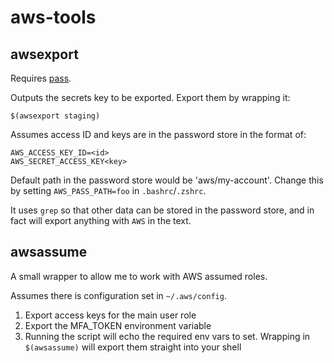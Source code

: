 # aws-tools

## awsexport

Requires [pass](https://www.passwordstore.org/).

Outputs the secrets key to be exported. Export them by wrapping it:

`$(awsexport staging)`

Assumes access ID and keys are in the password store in the format of:

```
AWS_ACCESS_KEY_ID=<id>
AWS_SECRET_ACCESS_KEY<key>
```

Default path in the password store would be 'aws/my-account'. Change this by
setting `AWS_PASS_PATH=foo` in `.bashrc`/`.zshrc`.

It uses `grep` so that other data can be stored in the password store, and in
fact will export anything with `AWS` in the text.

## awsassume

A small wrapper to allow me to work with AWS assumed roles.

Assumes there is configuration set in `~/.aws/config`.

1. Export access keys for the main user role
2. Export the MFA_TOKEN environment variable
3. Running the script will echo the required env vars to set. Wrapping in
`$(awsassume)` will export them straight into your shell
